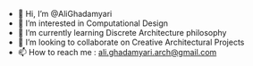 - 👋 Hi, I’m @AliGhadamyari
- 👀 I’m interested in Computational Design
- 🌱 I’m currently learning Discrete Architecture philosophy
- 💞️ I’m looking to collaborate on Creative Architectural Projects
- 📫 How to reach me : ali.ghadamyari.arch@gmail.com

<!---
AliGhadamyari/AliGhadamyari is a ✨ special ✨ repository because its `README.md` (this file) appears on your GitHub profile.
You can click the Preview link to take a look at your changes.
--->
